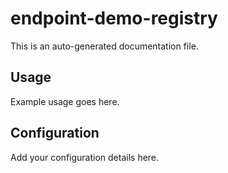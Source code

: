 # endpoint-demo-registry

This is an auto-generated documentation file.

## Usage

Example usage goes here.

## Configuration

Add your configuration details here.